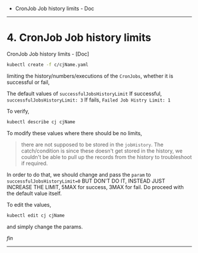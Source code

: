 - CronJob Job history limits - Doc

---
# 4. CronJob Job history limits
CronJob Job history limits - [Doc]
```sh
kubectl create -f c/cjName.yaml
```
limiting the history/numbers/executions  of the `CronJobs`, whether it is successful or fail, 

The default values of `successfulJobsHistoryLimit`
If successful, `successfulJobsHistoryLimit: 3`
If fails, `Failed Job Histry Limit: 1`

To verify,
```sh
kubectl describe cj cjName
```

To modify these values where there should be no limits,
>there are not supposed to be stored in the `jobHistory`. The catch/condition is since these doesn't get stored in the history, we couldn't be able to pull up the records from the history to troubleshoot if required.

In order to do that, we should change and pass the `param` to
`successfulJobsHistoryLimit=0` BUT DON'T DO IT, INSTEAD JUST INCREASE THE LIMIT, 5MAX for success, 3MAX for fail. Do proceed with the default value itself.

To edit the values,
```sh
kubectl edit cj cjName
```
and simply change the params. 

*fin*

---